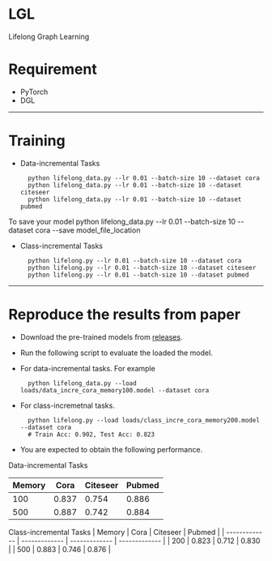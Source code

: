# LGL
Lifelong Graph Learning

# Requirement

* PyTorch
* DGL

---     
# Training

* Data-incremental Tasks

        python lifelong_data.py --lr 0.01 --batch-size 10 --dataset cora
        python lifelong_data.py --lr 0.01 --batch-size 10 --dataset citeseer
        python lifelong_data.py --lr 0.01 --batch-size 10 --dataset pubmed

To save your model
        python lifelong_data.py --lr 0.01 --batch-size 10 --dataset cora --save model_file_location


* Class-incremental Tasks

        python lifelong.py --lr 0.01 --batch-size 10 --dataset cora
        python lifelong.py --lr 0.01 --batch-size 10 --dataset citeseer
        python lifelong.py --lr 0.01 --batch-size 10 --dataset pubmed

---
# Reproduce the results from paper

* Download the pre-trained models from [releases](https://github.com/wang-chen/LGL/releases/download/v1.0/loads.zip).

* Run the following script to evaluate the loaded the model.

* For data-incremental tasks. For example

        python lifelong_data.py --load loads/data_incre_cora_memory100.model --dataset cora


* For class-incremetnal tasks.

        python lifelong.py --load loads/class_incre_cora_memory200.model --dataset cora
        # Train Acc: 0.902, Test Acc: 0.823

* You are expected to obtain the following performance.

Data-incremental Tasks

|     Memory    |         Cora  |  Citeseer     |    Pubmed     |
| ------------- | ------------- | ------------- | ------------- |
|       100     |     0.837     |     0.754     |     0.886     |
|       500     |     0.887     |     0.742     |     0.884     |


Class-incremental Tasks
|     Memory    |         Cora  |  Citeseer     |    Pubmed     |
| ------------- | ------------- | ------------- | ------------- |
|       200     |     0.823     |      0.712    |     0.830     |
|       500     |     0.883     |     0.746     |     0.876     |

